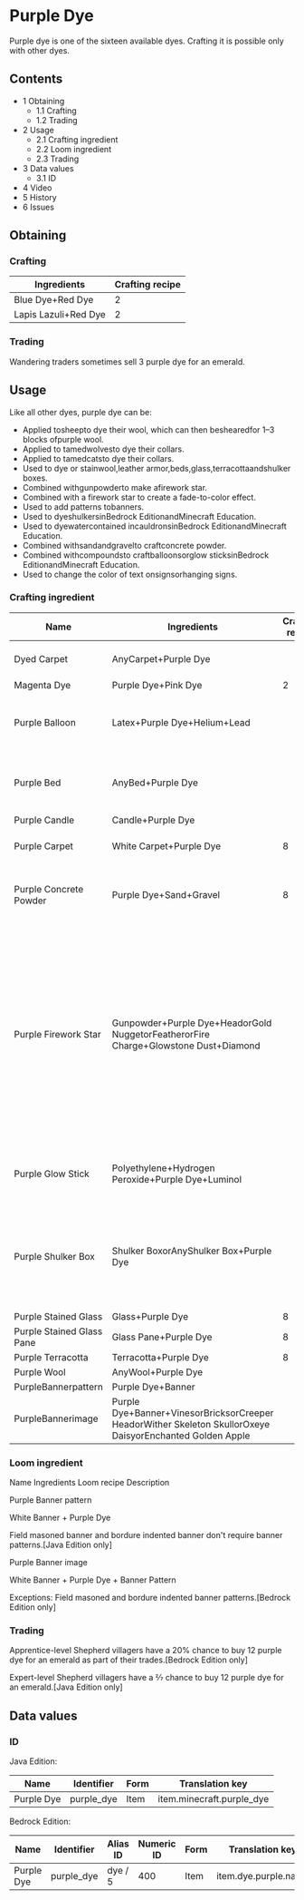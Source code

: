 # Purple Dye
Purple dye is one of the sixteen available dyes. Crafting it is possible only with other dyes.

## Contents
- 1 Obtaining
	- 1.1 Crafting
	- 1.2 Trading
- 2 Usage
	- 2.1 Crafting ingredient
	- 2.2 Loom ingredient
	- 2.3 Trading
- 3 Data values
	- 3.1 ID
- 4 Video
- 5 History
- 6 Issues

## Obtaining
### Crafting
| Ingredients          | Crafting recipe |
|----------------------|-----------------|
| Blue Dye+Red Dye     | 2               |
| Lapis Lazuli+Red Dye | 2               |

### Trading
Wandering traders sometimes sell 3 purple dye for an emerald.

## Usage
Like all other dyes, purple dye can be:

- Applied tosheepto dye their wool, which can then beshearedfor 1–3 blocks ofpurple wool.
- Applied to tamedwolvesto dye their collars.
- Applied to tamedcatsto dye their collars.
- Used to dye or stainwool,leather armor,beds,glass,terracottaandshulker boxes.
- Combined withgunpowderto make afirework star.
- Combined with a firework star to create a fade-to-color effect.
- Used to add patterns tobanners.
- Used to dyeshulkersinBedrock EditionandMinecraft Education.
- Used to dyewatercontained incauldronsinBedrock EditionandMinecraft Education.
- Combined withsandandgravelto craftconcrete powder.
- Combined withcompoundsto craftballoonsorglow sticksinBedrock EditionandMinecraft Education.
- Used to change the color of text onsignsorhanging signs.

### Crafting ingredient
| Name                      | Ingredients                                                                                               | Crafting recipe | Description                                                                                                                                                                       |
|---------------------------|-----------------------------------------------------------------------------------------------------------|-----------------|-----------------------------------------------------------------------------------------------------------------------------------------------------------------------------------|
| Dyed Carpet               | AnyCarpet+Purple Dye                                                                                      |                 | ‌[Java Edition  only]                                                                                                                                                             |
| Magenta Dye               | Purple Dye+Pink Dye                                                                                       | 2               |                                                                                                                                                                                   |
| Purple Balloon            | Latex+Purple Dye+Helium+Lead                                                                              |                 | ‌[Bedrock Edition and Minecraft Education  only]                                                                                                                                  |
| Purple Bed                | AnyBed+Purple Dye                                                                                         |                 | A bed of any color can be re-dyed using dyes.                                                                                                                                     |
| Purple Candle             | Candle+Purple Dye                                                                                         |                 |                                                                                                                                                                                   |
| Purple Carpet             | White Carpet+Purple Dye                                                                                   | 8               | ‌[Bedrock Edition  only]                                                                                                                                                          |
| Purple Concrete Powder    | Purple Dye+Sand+Gravel                                                                                    | 8               | Red sand cannot be used in place of sand.[1][2]                                                                                                                                   |
| Purple Firework Star      | Gunpowder+Purple Dye+HeadorGold NuggetorFeatherorFire Charge+Glowstone Dust+Diamond                       |                 | Up to eight dyes can be added.One head, gold nugget, feather, or fire charge can be added.Both the diamond and the glowstone dust can be added with any of the other ingredients. |
| Purple Glow Stick         | Polyethylene+Hydrogen Peroxide+Purple Dye+Luminol                                                         |                 | ‌[Bedrock Edition and Minecraft Education  only]                                                                                                                                  |
| Purple Shulker Box        | Shulker BoxorAnyShulker Box+Purple Dye                                                                    |                 | The shulker box retains its contents. If it is renamed on ananvil, it also retains its name.                                                                                      |
| Purple Stained Glass      | Glass+Purple Dye                                                                                          | 8               |                                                                                                                                                                                   |
| Purple Stained Glass Pane | Glass Pane+Purple Dye                                                                                     | 8               |                                                                                                                                                                                   |
| Purple Terracotta         | Terracotta+Purple Dye                                                                                     | 8               |                                                                                                                                                                                   |
| Purple Wool               | AnyWool+Purple Dye                                                                                        |                 |                                                                                                                                                                                   |
| PurpleBannerpattern       | Purple Dye+Banner                                                                                         |                 |                                                                                                                                                                                   |
| PurpleBannerimage         | Purple Dye+Banner+VinesorBricksorCreeper HeadorWither Skeleton SkullorOxeye DaisyorEnchanted Golden Apple |                 |                                                                                                                                                                                   |

### Loom ingredient



Name
Ingredients
Loom recipe
Description


Purple Banner pattern

White Banner + Purple Dye



Field masoned banner and bordure indented banner don't require banner patterns.‌[Java Edition  only]


Purple Banner image

White Banner + Purple Dye + Banner Pattern



Exceptions:
Field masoned and bordure indented banner patterns.‌[Bedrock Edition  only]


### Trading
Apprentice-level Shepherd villagers have a 20% chance to buy 12 purple dye for an emerald as part of their trades.‌[Bedrock Edition  only]

Expert-level Shepherd villagers have a 2⁄7 chance to buy 12 purple dye for an emerald.‌[Java Edition  only]

## Data values
### ID
Java Edition:

| Name       | Identifier | Form | Translation key           |
|------------|------------|------|---------------------------|
| Purple Dye | purple_dye | Item | item.minecraft.purple_dye |

Bedrock Edition:

| Name       | Identifier | Alias ID | Numeric ID | Form | Translation key      |
|------------|------------|----------|------------|------|----------------------|
| Purple Dye | purple_dye | dye / 5  | 400        | Item | item.dye.purple.name |


